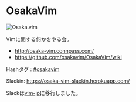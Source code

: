 OsakaVim
========

![Osaka.vim](https://raw.githubusercontent.com/osakavim/OsakaVim/master/logo/osaka-vim.jpg "Osaka.vim")

Vimに関する何かをやる会。  

* http://osaka-vim.connpass.com/
* https://github.com/osakavim/OsakaVim/wiki

Hashタグ : [#osakavim](https://twitter.com/hashtag/osakavim "#osakavim")

~~Slackin: https://osaka-vim-slackin.herokuapp.com/~~

Slackは[vim-jp](https://goo.gl/forms/evqcAReREnD8I1tn1)に移行しました。
